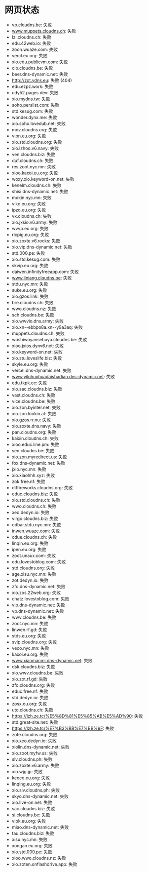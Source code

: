 # 网页状态
- vp.cloudns.be: 失败
- www.muppets.cloudns.ch: 失败
- lzi.cloudns.ch: 失败
- edu.42web.io: 失败
- zoon.wuaze.com: 失败
- vercl.eu.org: 失败
- xio.edu.publicvm.com: 失败
- clo.cloudns.be: 失败
- beer.dns-dynamic.net: 失败
- http://zot.ydns.eu: 失败 (404)
- edu.ezpz.work: 失败
- cdy52.pages.dev: 失败
- xio.mydns.tw: 失败
- soho.perslist.com: 失败
- std.kesug.com: 失败
- wonder.dynx.me: 失败
- xio.soho.lovedub.net: 失败
- mov.cloudns.org: 失败
- vipn.eu.org: 失败
- xio.std.cloudns.org: 失败
- xio.lzhoo.v6.navy: 失败
- ven.cloudns.biz: 失败
- duf.cloudns.ch: 失败
- res.zoot.nyc.mn: 失败
- xioo.kaxoi.eu.org: 失败
- woxy.xio.keyword-on.net: 失败
- kenelm.cloudns.ch: 失败
- shisi.dns-dynamic.net: 失败
- mokin.nyc.mn: 失败
- viko.eu.org: 失败
- ipzo.eu.org: 失败
- vx.cloudns.ch: 失败
- xio.jxsio.v6.army: 失败
- wvvp.eu.org: 失败
- ricpig.eu.org: 失败
- xio.zoxte.v6.rocks: 失败
- xio.vip.dns-dynamic.net: 失败
- std.000.pe: 失败
- xio.std.kesug.com: 失败
- skvip.eu.org: 失败
- daiwen.infinityfreeapp.com: 失败
- www.liniang.cloudns.be: 失败
- stdu.nyc.mn: 失败
- suke.eu.org: 失败
- xio.gzos.link: 失败
- bre.cloudns.ch: 失败
- wwo.cloudns.nz: 失败
- sch.cloudns.be: 失败
- xio.wwvio.dns.army: 失败
- xio.xn--ebbpo8a.xn--y9a3aq: 失败
- muppets.cloudns.ch: 失败
- woshiwoyansebuya.cloudns.be: 失败
- xioo.jxios.dynv6.net: 失败
- xio.keyword-on.net: 失败
- xio.stu.loveslife.biz: 失败
- skyle.eu.org: 失败
- vercel.dns-dynamic.net: 失败
- www.yiluhuohuadaishadian.dns-dynamic.net: 失败
- edu.tkpk.cc: 失败
- xio.sac.cloudns.biz: 失败
- vast.cloudns.ch: 失败
- vice.cloudns.be: 失败
- xio.zon.byinter.net: 失败
- xio.zon.lookin.at: 失败
- xio.gzos.rr.nu: 失败
- xio.zoxte.dns.navy: 失败
- pan.cloudns.org: 失败
- kaixin.cloudns.ch: 失败
- xioo.educ.line.pm: 失败
- sen.cloudns.be: 失败
- xio.zon.myredirect.us: 失败
- fox.dns-dynamic.net: 失败
- jxio.nyc.mn: 失败
- xio.xiaohhh.xyz: 失败
- zok.free.nf: 失败
- diffireworks.cloudns.org: 失败
- educ.cloudns.biz: 失败
- xio.std.cloudns.ch: 失败
- wwo.cloudns.ch: 失败
- xeo.dedyn.io: 失败
- virgo.cloudns.biz: 失败
- odbar.stdu.nyc.mn: 失败
- inwen.wuaze.com: 失败
- cdue.cloudns.ch: 失败
- linqin.eu.org: 失败
- ipen.eu.org: 失败
- zoot.unaux.com: 失败
- edu.lovestoblog.com: 失败
- std.cloudns.org: 失败
- age.xisu.nyc.mn: 失败
- zot.dedyn.io: 失败
- zfo.dns-dynamic.net: 失败
- xio.zos.22web.org: 失败
- chatz.lovestoblog.com: 失败
- vip.dns-dynamic.net: 失败
- vp.dns-dynamic.net: 失败
- wwv.cloudns.be: 失败
- zoot.nyc.mn: 失败
- linwen.rf.gd: 失败
- stds.eu.org: 失败
- svip.cloudns.org: 失败
- veco.nyc.mn: 失败
- kaxoi.eu.org: 失败
- www.xiaomaomi.dns-dynamic.net: 失败
- dsk.cloudns.biz: 失败
- xio.wwv.cloudns.be: 失败
- xio.zot.rf.gd: 失败
- zfo.cloudns.org: 失败
- educ.free.nf: 失败
- std.dedyn.io: 失败
- zosx.eu.org: 失败
- uto.cloudns.ch: 失败
- https://lzh.ze.tc/%E5%8D%81%E5%85%AB%E5%AD%90: 失败
- std.great-site.net: 失败
- https://lzh.ze.tc/%E7%B3%BB%E7%BB%9F: 失败
- zote.cloudns.org: 失败
- xio.xeo.dedyn.io: 失败
- xiolin.dns-dynamic.net: 失败
- xio.zoot.myfw.us: 失败
- siv.cloudns.ph: 失败
- xio.zoxte.v6.army: 失败
- xio.wjg.jp: 失败
- kcoco.eu.org: 失败
- linqing.eu.org: 失败
- xio.siv.cloudns.ph: 失败
- skyo.dns-dynamic.net: 失败
- xio.live-on.net: 失败
- sac.cloudns.biz: 失败
- si.cloudns.be: 失败
- vipk.eu.org: 失败
- miao.dns-dynamic.net: 失败
- tau.cloudns.biz: 失败
- xisu.nyc.mn: 失败
- xongan.eu.org: 失败
- xio.std.000.pe: 失败
- xioo.wwo.cloudns.nz: 失败
- xio.zoten.onflashdrive.app: 失败
